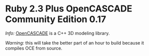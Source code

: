 # Ruby 2.3 Plus OpenCASCADE Community Edition 0.17

_Info:_ [OpenCASCADE](https://github.com/tpaviot/oce) is a C++ 3D modeling library.

_Warning:_ this will take the better part of an hour to build because it compiles OCE from source.

